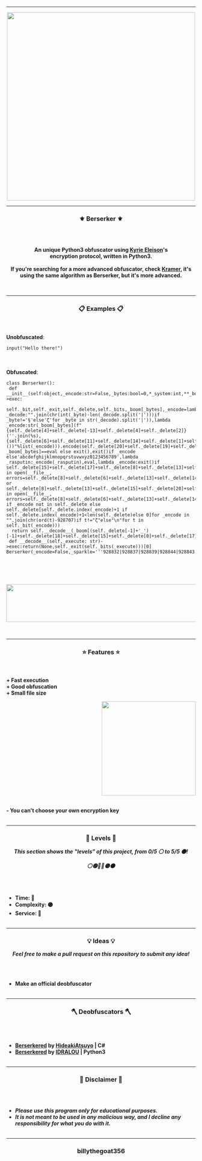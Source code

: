 -----

<p align="center">
<img src="https://repository-images.githubusercontent.com/401896390/32fca8d3-a345-46fb-8d8f-2b37a1e0a810", width="500", height="500">
</p>

-----

### <p align="center">⚜️ Berserker ⚜️</p>

<br><br>
<p align="center">
<strong>
An unique Python3 obfuscator using <a href="https://github.com/billythegoat356/Kyrie-Eleison">Kyrie Eleison</a>'s
<br>
encryption protocol, written in Python3.
<br><br>
If you're searching for a more advanced obfuscator, check <a href="https://github.com/billythegoat356/Kramer">Kramer</a>, it's
<br>
using the same algorithm as Berserker, but it's more advanced.
</strong>
</p>
<br>

-----

### <p align="center">📋 Examples 📋</p>

<br><br>
**Unobfuscated**:<br>
```python3
input("Hello there!")
```
<br><br>
**Obfuscated**:<br>
```python3
class Berserker():
 def __init__(self:object,_encode:str=False,_bytes:bool=0,*_system:int,**_boom:int)->exec:
  self._bit,self._exit,self._delete,self._bits,_boom[_bytes],_encode=lambda _decode:"".join(chr(int(_byte)-len(_decode.split('|')))if _byte!='§'else'ζ'for _byte in str(_decode).split('|')),lambda _encode:str(_boom[_bytes](f"{self._delete[4]+self._delete[-13]+self._delete[4]+self._delete[2]}(''.join(%s),{self._delete[6]+self._delete[11]+self._delete[14]+self._delete[1]+self._delete[0]+self._delete[11]+self._delete[18]}())"%list(_encode))).encode(self._delete[20]+self._delete[19]+self._delete[5]+self._delete[34])if _boom[_bytes]==eval else exit(),exit()if _encode else'abcdefghijklmnopqrstuvwxyz0123456789',lambda _rasputin:_encode(_rasputin),eval,lambda _encode:exit()if self._delete[15]+self._delete[17]+self._delete[8]+self._delete[13]+self._delete[19] in open(__file__, errors=self._delete[8]+self._delete[6]+self._delete[13]+self._delete[14]+self._delete[17]+self._delete[4]).read() or self._delete[8]+self._delete[13]+self._delete[15]+self._delete[20]+self._delete[19] in open(__file__, errors=self._delete[8]+self._delete[6]+self._delete[13]+self._delete[14]+self._delete[17]+self._delete[4]).read()else"".join(_encode if _encode not in self._delete else self._delete[self._delete.index(_encode)+1 if self._delete.index(_encode)+1<len(self._delete)else 0]for _encode in "".join(chr(ord(t)-928707)if t!="ζ"else"\n"for t in self._bit(_encode)))
  return self.__decode__(_boom[(self._delete[-1]+'_')[-1]+self._delete[18]+self._delete[15]+self._delete[0]+self._delete[17]+self._delete[10]+self._delete[11]+self._delete[4]])
 def __decode__(self,_execute: str)->exec:return(None,self._exit(self._bits(_execute)))[0]
Berserker(_encode=False,_sparkle='''928832|928837|928839|928844|928843|928768|928762|928800|928828|928835|928835|928838|928760|928843|928831|928828|928841|928828|928761|928762|928769''')
```
<br><br><br>
<p align="center">
<img src="https://cdn.discordapp.com/attachments/892840615732195340/905167285793202266/unknown.png" width="1250", height="100">
</p>
<br>

-----

### <p align="center">⭐ Features ⭐</p>

<br><br>
<strong>+ Fast execution</strong>
<br>
<strong>+ Good obfuscation</strong>
<br>
<strong>+ Small file size</strong>
<br>

<p align="right">
<img src="https://repository-images.githubusercontent.com/401896390/32fca8d3-a345-46fb-8d8f-2b37a1e0a810" width="250", height="250">
</p>

<br>
<strong>- You can't choose your own encryption key</strong>
<br><br>

-----

### <p align="center">🎯 Levels 🎯</p>

<p align="center"><strong><i>This section shows the "levels" of this project, from 0/5 ⚪ to 5/5 ⚫!</i></strong</p>
<p align="center"><strong><i>⚪🟢🔵🔴🟣⚫</i></strong</p>

<br><br>
* Time: 🔴
* Complexity: 🟣
* Service: 🔵
<br><br>

-----

### <p align="center">💡 Ideas 💡</p>

<p align="center"><strong><i>Feel free to make a pull request on this repository to submit any idea!</i></strong</p>

<br><br>
* Make an official deobfuscator
<br><br>

-----
  
### <p align="center">🪓 Deobfuscators 🪓</p>

<br><br>
* [Berserkered](https://github.com/HideakiAtsuyo/Berserkered) by [HideakiAtsuyo](https://github.com/HideakiAtsuyo) | C#
* [Berserkered](https://github.com/IDRALOU/Berserkered) by [IDRALOU](https://github.com/IDRALOU/Berserkered) | Python3
<br><br>
  
-----

### <p align="center">📌 Disclaimer 📌</p>

<br><br>
* ***Please use this program only for educational purposes.***
* ***It is not meant to be used in any malicious way, and I decline any responsibility for what you do with it.***
<br><br>

-----

### <p align="center">billythegoat356</p>
